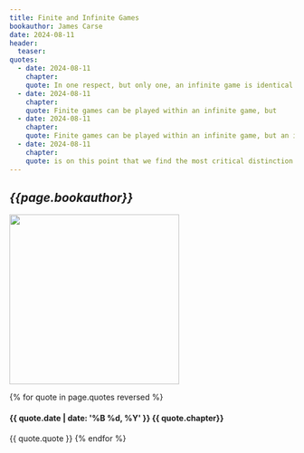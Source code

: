 ```yaml
---
title: Finite and Infinite Games
bookauthor: James Carse
date: 2024-08-11
header:
  teaser: 
quotes:
  - date: 2024-08-11
    chapter: 
    quote: In one respect, but only one, an infinite game is identical to a finite game&#58; Of infinite players we can also say that if they play they play freely; if they must play, they cannot play. Otherwise, infinite and finite play stand in the sharpest possible contrast.
  - date: 2024-08-11
    chapter: 
    quote: Finite games can be played within an infinite game, but
  - date: 2024-08-11
    chapter: 
    quote: Finite games can be played within an infinite game, but an infinite game cannot be played within a finite game. Infinite players regard their wins and losses in whatever finite games they play as but moments in continuing play.
  - date: 2024-08-11
    chapter: 
    quote: is on this point that we find the most critical distinction between finite and infinite play&#58; The rules of an infinite game must change in the course of play. The rules are changed when the players of an infinite game agree that the play is imperiled by a finite outcome—that is, by the victory of some players and the defeat of others. The rules of an infinite game are changed to prevent anyone from winning the game and to bring as many persons as possible into the play. If the rules of a finite game are the contractual terms by which the players can agree who has won, the rules of an infinite game are the contractual terms by which the players agree to continue playing. For this reason the rules of an infinite game have a different status from those of a finite game. They are like the grammar of a living language, where those of a finite game are like the rules of debate. In the former case we observe rules as a way of continuing discourse with each other; in the latter we observe rules as a way of bringing the speech of another person to an end.
---
```

## *{{page.bookauthor}}*

<img width="300" src="{{ page.header.teaser }}"/>

{% for quote in page.quotes reversed %}
#### {{ quote.date | date: '%B %d, %Y' }} {{ quote.chapter}}
{{ quote.quote }}
{% endfor %}
